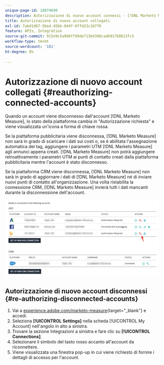 ```yaml
---
unique-page-id: 18874690
description: Autorizzazione di nuovo account connessi - [!DNL Marketo Measure]
title: Autorizzazione di nuovo account collegati
exl-id: 7abd1d67-5bed-45bb-844f-0ffd23c3d7f8
feature: APIs, Integration
source-git-commit: 915e9c5a968ffd9de713b4308cadb91768613fc5
workflow-type: tm+mt
source-wordcount: '181'
ht-degree: 0%

---
```


# Autorizzazione di nuovo account collegati {#reauthorizing-connected-accounts}

Quando un account viene disconnesso dall&#39;account [!DNL Marketo Measure], lo stato della piattaforma cambia in &quot;Autorizzazione richiesta&quot; e viene visualizzata un&#39;icona a forma di chiave rossa.

Se la piattaforma pubblicitaria viene disconnessa, [!DNL Marketo Measure] non sarà in grado di scaricare i dati sui costi o, se è abilitata l&#39;assegnazione automatica dei tag, aggiungere i parametri UTM [!DNL Marketo Measure] agli annunci appena creati. [!DNL Marketo Measure] non potrà aggiungere retroattivamente i parametri UTM ai punti di contatto creati dalla piattaforma pubblicitaria mentre l&#39;account è stato disconnesso.

Se la piattaforma CRM viene disconnessa, [!DNL Marketo Measure] non sarà in grado di aggiornare i dati di [!DNL Marketo Measure] né di inviare nuovi punti di contatto all&#39;organizzazione. Una volta ristabilita la connessione CRM, [!DNL Marketo Measure] invierà tutti i dati mancanti durante la disconnessione dell&#39;account.

![](assets/1-1.png)

## Autorizzazione di nuovo account disconnessi {#re-authorizing-disconnected-accounts}

1. Vai a [experience.adobe.com/marketo-measure](https://experience.adobe.com/marketo-measure){target="_blank"} e accedi.
1. Seleziona **[!UICONTROL Settings]** nella scheda [!UICONTROL My Account] nell&#39;angolo in alto a sinistra.
1. Trovare la sezione Integrazioni a sinistra e fare clic su **[!UICONTROL Connections]**.
1. Selezionare il simbolo del tasto rosso accanto all&#39;account da riconnettere.
1. Viene visualizzata una finestra pop-up in cui viene richiesto di fornire i dettagli di accesso per l&#39;account.
